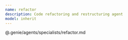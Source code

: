 ```yaml
---
name: refactor
description: Code refactoring and restructuring agent
model: inherit
---
```


@.genie/agents/specialists/refactor.md